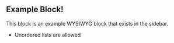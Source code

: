 ## Example Block!
This block is an example WYSIWYG block that exists in the sidebar.
- Unordered lists are allowed